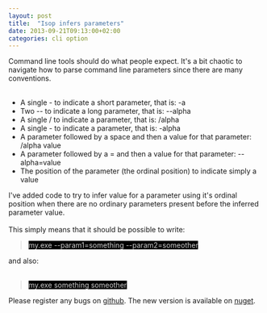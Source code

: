 ```yaml
---
layout: post
title:  "Isop infers parameters"
date: 2013-09-21T09:13:00+02:00
categories: cli option
---
```


Command line tools should do what people expect. It's a bit chaotic to navigate how to parse command line parameters since there are many conventions.<br><br><ul>
<li>A single - to indicate a short parameter, that is: -a</li>
<li>Two -- to indicate a long parameter, that is: --alpha</li>
<li>A single / to indicate a parameter, that is: /alpha</li>
<li>A single - to indicate a parameter, that is: -alpha</li>
<li>A parameter followed by a space and then a value for that parameter: /alpha value</li>
<li>A parameter followed by a = and then a value for that parameter: --alpha=value</li>
<li>The position of the parameter (the ordinal position) to indicate simply a value</li>
</ul>
<div>
I've added code to try to infer value for a parameter using it's ordinal position when there are no ordinary parameters present before the inferred parameter value.</div>
<div>
<br>
</div>
<div>
This simply means that it should be possible to write:</div>
<blockquote class="tr_bq">
<span style="background-color: black; color: #cccccc;">my.exe --param1=something --param2=someother</span>
</blockquote>
<div>
and also:</div>
<div>
</div>
<br><blockquote class="tr_bq">
<span style="background-color: black; color: #cccccc;">my.exe something someother</span>
</blockquote>
Please register any bugs on <a href="https://github.com/wallymathieu/isop/issues?direction=desc&amp;sort=created&amp;state=open">github</a>. The new version is available on <a href="https://www.nuget.org/packages/Isop">nuget</a>.<br><div>
<br>
</div>
<br><div>
</div>
<div style="clear: both;"></div>